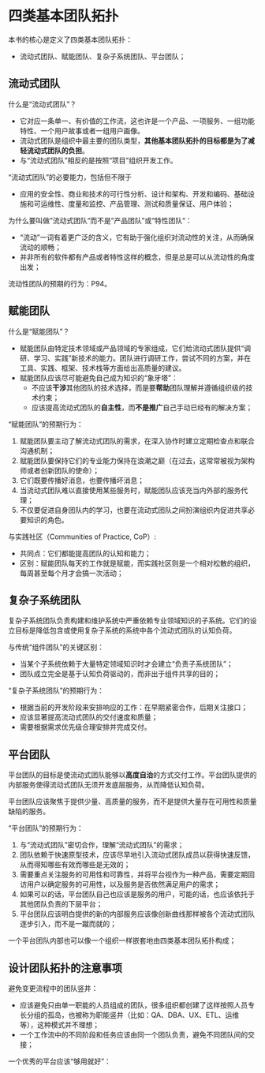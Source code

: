 # 四类基本团队拓扑

本书的核心是定义了四类基本团队拓扑：

- 流动式团队、赋能团队、复杂子系统团队、平台团队；

## 流动式团队

什么是“流动式团队”？

- 它对应一条单一、有价值的工作流，这也许是一个产品、一项服务、一组功能特性、一个用户故事或者一组用户画像。
- 流动式团队是组织中最主要的团队类型，**其他基本团队拓扑的目标都是为了减轻流动式团队的负担**。
- 与“流动式团队”相反的是按照“项目”组织开发工作。

“流动式团队”的必要能力，包括但不限于

- 应用的安全性、商业和技术的可行性分析、设计和架构、开发和编码、基础设施和可运维性、度量和监控、产品管理、测试和质量保证、用户体验；

为什么要叫做”流动式团队“而不是”产品团队”或“特性团队“：

- “流动”一词有着更广泛的含义，它有助于强化组织对流动性的关注，从而确保流动的顺畅；
- 并非所有的软件都有产品或者特性这样的概念，但是总是可以从流动性的角度出发；

流动性团队的预期的行为：P94。

## 赋能团队

什么是“赋能团队”？

- 赋能团队由特定技术领域或产品领域的专家组成，它们给流动式团队提供“调研、学习、实践”新技术的能力。团队进行调研工作，尝试不同的方案，并在工具、实践、框架、技术栈等方面给出高质量的建议。
- 赋能团队应该尽可能避免自己成为知识的“象牙塔”：
  - 不应该**干涉**其他团队的技术选择，而是要**帮助**团队理解并遵循组织级的技术约束；
  - 应该提高流动式团队的**自主性**，而**不是推广**自己手动已经有的解决方案；

“赋能团队”的预期行为：

1. 赋能团队要主动了解流动式团队的需求，在深入协作时建立定期检查点和联合沟通机制；
2. 赋能团队要保持它们的专业能力保持在浪潮之巅（在过去，这常常被视为架构师或者创新团队的使命）；
3. 它们既要传播好消息，也要传播坏消息；
4. 当流动式团队难以直接使用某些服务时，赋能团队应该充当内外部的服务代理；
5. 不仅要促进自身团队内的学习，也要在流动式团队之间扮演组织内促进共享必要知识的角色。

与实践社区（Communities of Practice, CoP）:

- 共同点：它们都能提高团队的认知和能力；
- 区别：赋能团队每天的工作就是赋能，而实践社区则是一个相对松散的组织，每周甚至每个月才会搞一次活动；

## 复杂子系统团队

复杂子系统团队负责构建和维护系统中严重依赖专业领域知识的子系统。它们的设立目标是降低包含或使用复杂子系统的系统中各个流动式团队的认知负荷。

与传统“组件团队”的关键区别：

- 当某个子系统依赖于大量特定领域知识时才会建立“负责子系统团队”；
- 团队成立完全是基于认知负荷驱动的，而非出于组件共享的目的；

“复杂子系统团队”的预期行为：

- 根据当前的开发阶段来安排响应的工作：在早期紧密合作，后期关注接口；
- 应该显著提高流动式团队的交付速度和质量；
- 需要根据需求优先级合理安排并完成交付。

## 平台团队

平台团队的目标是使流动式团队能够以**高度自治**的方式交付工作。平台团队提供的内部服务使得流动式团队无须开发底层服务，从而降低认知负荷。

平台团队应该聚焦于提供少量、高质量的服务，而不是提供大量存在可用性和质量缺陷的服务。

“平台团队”的预期行为：

1. 与“流动式团队”密切合作，理解“流动式团队”的需求；
2. 团队依赖于快速原型技术，应该尽早地引入流动式团队成员以获得快速反馈，从而得知哪些有效而哪些是无效的；
3. 需要重点关注服务的可用性和可靠性，并将平台视作为一种产品，需要定期回访用户以确定服务的可用性，以及服务是否依然满足用户的需求；
4. 如果可以的话，平台团队自己也应该是服务的用户，可能的话，也应该依托于其他团队负责的下层平台；
5. 平台团队应该明白提供的新的内部服务应该像创新曲线那样被各个流动式团队逐步引入，而不是一蹴而就的；

一个平台团队内部也可以像一个组织一样嵌套地由四类基本团队拓扑构成；

## 设计团队拓扑的注意事项

避免变更流程中的团队竖井：

- 应该避免只由单一职能的人员组成的团队，很多组织都创建了这样按照人员专长分组的孤岛，也被称为职能竖井（比如：QA、DBA、UX、ETL、运维 等），这种模式并不理想；
- 一个工作流中的不同阶段和任务应该由同一个团队负责，避免不同团队间的交接；

一个优秀的平台应该“够用就好”：